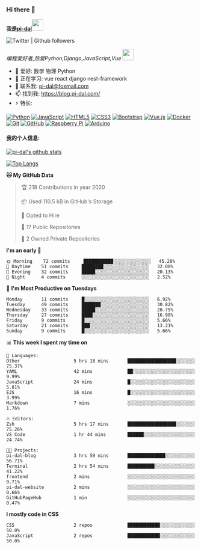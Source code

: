 ### Hi there 👋

<b>我是<a href='https://github.com/pi-dal/'>pi-dal</a></b><img src="https://github.com/TheDudeThatCode/TheDudeThatCode/blob/master/Assets/Developer.gif" width="30px">

![Twitter | Github followers](https://img.shields.io/badge/dynamic/json?color=yellow&label=Twitter%20%7C%20Github%20followers&query=%24.data.totalSubs&url=https%3A%2F%2Fapi.spencerwoo.com%2Fsubstats%2F%3Fsource%3Dtwitter%26queryKey%3Dpidal20%26source%3Dgithub%26queryKey%3Dpi-dal)

_编程爱好者,热爱Python,Django,JavaScript,Vue_ <img src="https://media.giphy.com/media/WUlplcMpOCEmTGBtBW/giphy.gif" width="30"> 

- 🔭 爱好: 数学 物理 Python 
- 🌱 正在学习: vue react django-rest-framework
- 💬 联系我: pi-dal@foxmail.com
- 📫 找到我: https://blog.pi-dal.com/
- ⚡ 特长:

[![Python](https://img.shields.io/badge/-python-1423A7C?style=flat-square&logo=python&link=https://github.com/pi-dal/)](https://github.com/pi-dal/)
[![JavaScript](https://img.shields.io/badge/-JavaScript-black?style=flat-square&logo=javascript&link=https://github.com/pi-dal/)](https://github.com/pi-dal/)
[![HTML5](https://img.shields.io/badge/-HTML5-E34F26?style=flat-square&logo=html5&logoColor=white&link=https://github.com/pi-dal/)](https://github.com/pi-dal/)
[![CSS3](https://img.shields.io/badge/-CSS3-1572B6?style=flat-square&logo=css3&link=https://github.com/pi-dal/)](https://github.com/pi-dal/)
[![Bootstrap](https://img.shields.io/badge/-Bootstrap-563D7C?style=flat-square&logo=bootstrap&link=https://github.com/pi-dal/)](https://github.com/pi-dal/)
[![Vue.js](https://img.shields.io/badge/-Vuejs-black?style=flat-square&logo=vue.js&link=https://github.com/pi-dal/)](https://github.com/pi-dal/)
[![Docker](https://img.shields.io/badge/-Docker-black?style=flat-square&logo=docker&link=https://githu'9b.com/pi-dal/)](https://github.com/pi-dal/)
[![Git](https://img.shields.io/badge/-Git-black?style=flat-square&logo=git&link=https://github.com/pi-dal/)](https://github.com/pi-dal/)
[![GitHub](https://img.shields.io/badge/-GitHub-181717?style=flat-square&logo=github&link=https://github.com/pi-dal/)](https://github.com/pi-dal/)
[![Raspberry Pi](https://img.shields.io/badge/-Raspberry%20Pi-C51A4A?style=flat-square&logo=Raspberry-Pi&link=https://github.com/pi-dal/)](https://github.com/pi-dal/)
[![Arduino](https://img.shields.io/badge/-Arduino-black?style=flat-square&logo=Arduino&link=https://github.com/pi-dal/)](https://github.com/pi-dal/)

#### 我的个人信息:

[![pi-dal's github stats](https://github-readme-stats.vercel.app/api?username=pi-dal&show_icons=true&theme=tokyonight&count_private=true)](https://github.com/pi-dal)

[![Top Langs](https://github-readme-stats.vercel.app/api/top-langs/?username=pi-dal&layout=compact)](https://github.com/pi-dal)

<!--START_SECTION:waka-->
**🐱 My GitHub Data** 

> 🏆 218 Contributions in year 2020
 > 
> 📦 Used 110.5 kB in GitHub's Storage 
 > 
> 💼 Opted to Hire
 > 
> 📜 17 Public Repositories 
 > 
> 🔑 2 Owned Private Repositories 

**I'm an early 🐤** 

```text
🌞 Morning    72 commits     ███████████░░░░░░░░░░░░░░   45.28% 
🌆 Daytime    51 commits     ████████░░░░░░░░░░░░░░░░░   32.08% 
🌃 Evening    32 commits     █████░░░░░░░░░░░░░░░░░░░░   20.13% 
🌙 Night      4 commits      ░░░░░░░░░░░░░░░░░░░░░░░░░   2.52%

```
📅 **I'm Most Productive on Tuesdays** 

```text
Monday       11 commits     █░░░░░░░░░░░░░░░░░░░░░░░░   6.92% 
Tuesday      49 commits     ███████░░░░░░░░░░░░░░░░░░   30.82% 
Wednesday    33 commits     █████░░░░░░░░░░░░░░░░░░░░   20.75% 
Thursday     27 commits     ████░░░░░░░░░░░░░░░░░░░░░   16.98% 
Friday       9 commits      █░░░░░░░░░░░░░░░░░░░░░░░░   5.66% 
Saturday     21 commits     ███░░░░░░░░░░░░░░░░░░░░░░   13.21% 
Sunday       9 commits      █░░░░░░░░░░░░░░░░░░░░░░░░   5.66%

```


📊 **This week I spent my time on** 

```text
💬 Languages: 
Other                    5 hrs 18 mins       ██████████████████░░░░░░░   75.37% 
YAML                     42 mins             ██░░░░░░░░░░░░░░░░░░░░░░░   9.99% 
JavaScript               24 mins             █░░░░░░░░░░░░░░░░░░░░░░░░   5.81% 
EJS                      16 mins             █░░░░░░░░░░░░░░░░░░░░░░░░   3.99% 
Markdown                 7 mins              ░░░░░░░░░░░░░░░░░░░░░░░░░   1.76%

🔥 Editors: 
Zsh                      5 hrs 17 mins       ██████████████████░░░░░░░   75.26% 
VS Code                  1 hr 44 mins        ██████░░░░░░░░░░░░░░░░░░░   24.74%

🐱‍💻 Projects: 
pi-dal-blog              3 hrs 59 mins       ██████████████░░░░░░░░░░░   56.71% 
Terminal                 2 hrs 54 mins       ██████████░░░░░░░░░░░░░░░   41.22% 
frontend                 2 mins              ░░░░░░░░░░░░░░░░░░░░░░░░░   0.71% 
pi-dal-website           2 mins              ░░░░░░░░░░░░░░░░░░░░░░░░░   0.66% 
GitHubPageHub            1 min               ░░░░░░░░░░░░░░░░░░░░░░░░░   0.47%

```

**I mostly code in CSS** 

```text
CSS                      2 repos             ████████████░░░░░░░░░░░░░   50.0% 
JavaScript               2 repos             ████████████░░░░░░░░░░░░░   50.0%

```



<!--END_SECTION:waka-->
